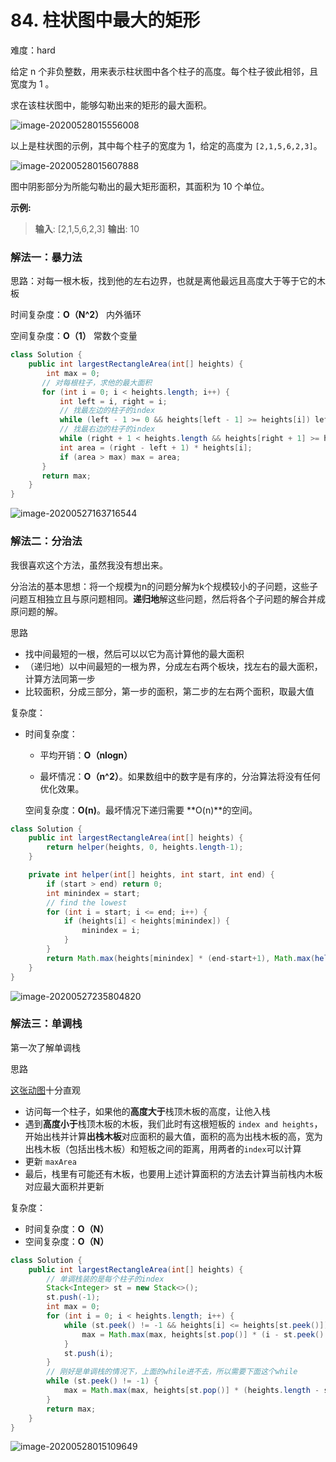 # 84. 柱状图中最大的矩形

难度：hard

给定 n 个非负整数，用来表示柱状图中各个柱子的高度。每个柱子彼此相邻，且宽度为 1 。

求在该柱状图中，能够勾勒出来的矩形的最大面积。

 

![image-20200528015556008](C:\Users\chen\AppData\Roaming\Typora\typora-user-images\image-20200528015556008.png)



以上是柱状图的示例，其中每个柱子的宽度为 1，给定的高度为 `[2,1,5,6,2,3]`。

 

![image-20200528015607888](C:\Users\chen\AppData\Roaming\Typora\typora-user-images\image-20200528015607888.png)



图中阴影部分为所能勾勒出的最大矩形面积，其面积为 10 个单位。

 

**示例:**

> **输入**: [2,1,5,6,2,3]
> **输出**: 10



### 解法一：暴力法

思路：对每一根木板，找到他的左右边界，也就是离他最远且高度大于等于它的木板

时间复杂度：**O（N^2）** 内外循环

空间复杂度：**O（1）** 常数个变量

```java
class Solution { 
    public int largestRectangleArea(int[] heights) {
        int max = 0;
       // 对每根柱子，求他的最大面积
       for (int i = 0; i < heights.length; i++) {
           int left = i, right = i;
           // 找最左边的柱子的index
           while (left - 1 >= 0 && heights[left - 1] >= heights[i]) left--;
           // 找最右边的柱子的index
           while (right + 1 < heights.length && heights[right + 1] >= heights[i]) right++;
           int area = (right - left + 1) * heights[i];
           if (area > max) max = area;
       }
       return max;
    }
}
```

![image-20200527163716544](C:\Users\chen\AppData\Roaming\Typora\typora-user-images\image-20200527163716544.png)



### 解法二：分治法

我很喜欢这个方法，虽然我没有想出来。

分治法的基本思想：将一个规模为n的问题分解为k个规模较小的子问题，这些子问题互相独立且与原问题相同。**递归地**解这些问题，然后将各个子问题的解合并成原问题的解。

思路

- 找中间最短的一根，然后可以以它为高计算他的最大面积
- （递归地）以中间最短的一根为界，分成左右两个板块，找左右的最大面积，计算方法同第一步
- 比较面积，分成三部分，第一步的面积，第二步的左右两个面积，取最大值

复杂度：

- 时间复杂度：

  + 平均开销：**O（nlogn）**

  + 最坏情况：**O（n^2）**。如果数组中的数字是有序的，分治算法将没有任何优化效果。

  空间复杂度：**O(n)**。最坏情况下递归需要 **O(n)**的空间。


```java
class Solution {
    public int largestRectangleArea(int[] heights) {
        return helper(heights, 0, heights.length-1);
    }

    private int helper(int[] heights, int start, int end) {
        if (start > end) return 0;
        int minindex = start;
        // find the lowest
        for (int i = start; i <= end; i++) {
            if (heights[i] < heights[minindex]) {
                minindex = i;
            }
        }
        return Math.max(heights[minindex] * (end-start+1), Math.max(helper(heights, start, minindex-1), helper(heights, minindex+1, end)));
    }
}
```

![image-20200527235804820](C:\Users\chen\AppData\Roaming\Typora\typora-user-images\image-20200527235804820.png)

### 解法三：单调栈

第一次了解单调栈

思路

[这张动图](https://leetcode-cn.com/problems/largest-rectangle-in-histogram/solution/zhu-zhuang-tu-zhong-zui-da-de-ju-xing-by-leetcode/)十分直观

- 访问每一个柱子，如果他的**高度大于**栈顶木板的高度，让他入栈
- 遇到**高度小于**栈顶木板的木板，我们此时有这根短板的 `index and heights`，开始出栈并计算**出栈木板**对应面积的最大值，面积的高为出栈木板的高，宽为出栈木板（包括出栈木板）和短板之间的距离，用两者的`index`可以计算
- 更新 `maxArea`
- 最后，栈里有可能还有木板，也要用上述计算面积的方法去计算当前栈内木板对应最大面积并更新

复杂度：

- 时间复杂度：**O（N）**
- 空间复杂度：**O（N）**

```java
class Solution {
    public int largestRectangleArea(int[] heights) {
        // 单调栈装的是每个柱子的index
        Stack<Integer> st = new Stack<>();
        st.push(-1);
        int max = 0;
        for (int i = 0; i < heights.length; i++) {
            while (st.peek() != -1 && heights[i] <= heights[st.peek()]) {
                max = Math.max(max, heights[st.pop()] * (i - st.peek() - 1));
            }
            st.push(i);
        }
        // 刚好是单调栈的情况下，上面的while进不去，所以需要下面这个while
        while (st.peek() != -1) {
            max = Math.max(max, heights[st.pop()] * (heights.length - st.peek() - 1));
        }
        return max;
    }
}
```

![image-20200528015109649](C:\Users\chen\AppData\Roaming\Typora\typora-user-images\image-20200528015109649.png)

